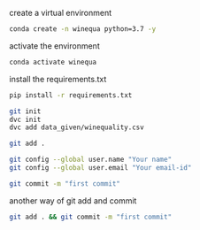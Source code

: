 create a virtual environment

```bash
conda create -n winequa python=3.7 -y
```

activate the environment

```bash
conda activate winequa
```

install the requirements.txt

```bash
pip install -r requirements.txt
```

```bash
git init 
dvc init
dvc add data_given/winequality.csv
```

```bash
git add .
```

```bash
git config --global user.name "Your name"
git config --global user.email "Your email-id"
```

```bash
git commit -m "first commit"
```

another way of git add and commit

```bash
git add . && git commit -m "first commit"
```